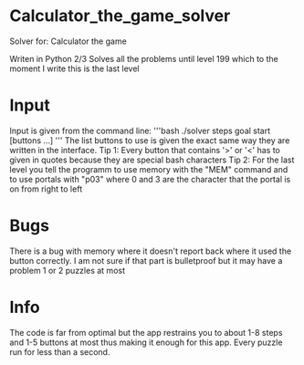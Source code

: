 # Calculator_the_game_solver
Solver for: Calculator the game

Writen in Python 2/3
Solves all the problems until level 199 which to the moment I write this is the last level

# Input
Input is given from the command line: 
'''bash
./solver steps goal start [buttons ...]
'''
The list buttons to use is given the exact same way they are written in the interface. 
Tip 1: Every button that contains '>' or '<' has to given in quotes because they are special bash characters
Tip 2: For the last level you tell the programm to use memory with the "MEM" command and to use portals with "p03" where 0 and 3 are the character that the portal is on from right to left

# Bugs
There is a bug with memory where it doesn't report back where it used the button correctly. I am not sure if that part is bulletproof but it may have a problem 1 or 2 puzzles at most

# Info 
The code is far from optimal but the app restrains you to about 1-8 steps and 1-5 buttons at most thus making it enough for this app. Every puzzle run for less than a second.

